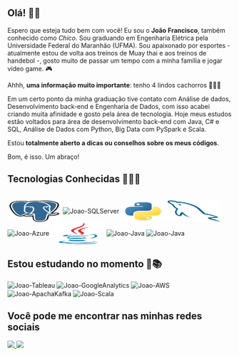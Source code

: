 ## Olá! 🖖🤙

<p>Espero que esteja tudo bem com você! Eu sou o <b>João Francisco</b>, também conhecido como <i>Chico</i>. Sou graduando em Engenharia Elétrica pela Universidade Federal do Maranhão (UFMA). Sou apaixonado por esportes - atualmente estou de volta aos treinos de Muay thai e aos treinos de handebol -, gosto muito de passar um tempo com a minha família e jogar vídeo game. 🎮<p> 
Ahhh, <b>uma informação muito importante</b>: tenho 4 lindos cachorros 🐶🐶🐶<p>

Em um certo ponto da minha graduação tive contato com Análise de dados, Desenvolvimento back-end e Engenharia de Dados, com isso acabei criando muita afinidade e gosto pela área de tecnologia. Hoje meus estudos estão voltados para área de desenvolvimento back-end com Java, C# e SQL, Análise de Dados com Python, Big Data com PySpark e Scala.<p> 

Estou <b>totalmente aberto a dicas ou conselhos sobre os meus códigos</b>.<p>
Bom, é isso. Um abraço!


## Tecnologias Conhecidas 👨🏻‍💻
<div style="display: inline_block"><br>
  <img align="center" alt="Joao-PostgreSQL" height="50" width="120" src="https://raw.githubusercontent.com/devicons/devicon/master/icons/postgresql/postgresql-original.svg">
  <img align="center" alt="Joao-SQLServer" height="30" width="160" src="https://img.shields.io/badge/Microsoft%20SQL%20Sever-CC2927?style=for-the-badge&logo=microsoft%20sql%20server&logoColor=white">
  <img align="center" alt="Joao-Python" height="50" width="100" src="https://raw.githubusercontent.com/devicons/devicon/master/icons/python/python-original.svg">
  <img align="center" alt="Joao-MySQL" height="50" width="120" src="https://raw.githubusercontent.com/devicons/devicon/master/icons/mysql/mysql-original.svg">
  <img align="center" alt="Joao-Azure" height="30" width="100" src="https://img.shields.io/badge/azure-%230072C6.svg?style=for-the-badge&logo=microsoftazure&logoColor=white">
   <img align="center" alt="Joao-Java" height="50" width="120" src="https://raw.githubusercontent.com/devicons/devicon/master/icons/java/java-original.svg">
   <img align="center" alt="Joao-Java" height="50" width="120" src="https://cdn.jsdelivr.net/gh/devicons/devicon/icons/csharp/csharp-original.svg" />
   <img align="center" alt="Joao-Java" height="50" width="120" src="https://cdn.jsdelivr.net/gh/devicons/devicon/icons/docker/docker-original-wordmark.svg" />
          
          
  
</div>

## Estou estudando no momento 📖📚
<div>
  <img align="center" alt="Joao-Tableau" height="30" width="80" src="https://img.shields.io/badge/Tableau-E97627?style=for-the-badge&logo=Tableau&logoColor=white">
  <img align="center" alt="Joao-GoogleAnalytics" height="30" width="130" src="https://img.shields.io/badge/Google%20Analytics-CC342D?style=for-the-badge&logo=google%20analytics&logoColor=white">
  <img align="center" alt="Joao-AWS" height="30" width="110" src="https://img.shields.io/badge/Amazon_AWS-FF9900?style=for-the-badge&logo=amazonaws&logoColor=white">
  <img align="center" alt="Joao-ApachaKafka" height="30" width="120" src="https://img.shields.io/badge/Apache%20Kafka-000?style=for-the-badge&logo=apachekafka"> 
  <img align="center" alt="Joao-Scala" height="30" width="120" src="https://img.shields.io/badge/scala-%23DC322F.svg?style=for-the-badge&logo=scala&logoColor=white">  
 </div>
  


## Você pode me encontrar nas minhas redes sociais
<div>
  <a href="https://www.linkedin.com/in/joãofranciscom/" target="_blank"><img src="https://img.shields.io/badge/LinkedIn-0077B5?style=for-the-badge&logo=linkedin&logoColor=white">
  <a href="mailto: joaofrancisco@gmail.com" target="_blank"><img src="https://img.shields.io/badge/Gmail-D14836?style=for-the-badge&logo=gmail&logoColor=white">
     
</div>
  
